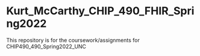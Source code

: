 # Kurt_McCarthy_CHIP_490_FHIR_Spring2022
This repository is for the coursework/assignments for CHIP490_490_Spring2022_UNC

